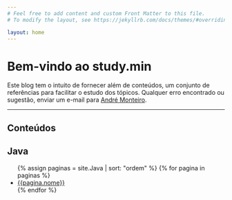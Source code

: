 ```yaml
---
# Feel free to add content and custom Front Matter to this file.
# To modify the layout, see https://jekyllrb.com/docs/themes/#overriding-theme-defaults

layout: home
---
```


# Bem-vindo ao study.min

  Este blog tem o intuito de fornecer além de conteúdos, um conjunto de referências
  para facilitar o estudo dos tópicos. Qualquer erro encontrado ou sugestão, enviar
  um e-mail para [André Monteiro](mailto:andre.montero702@gmail.com?subject=[study.min]Erros%20ou%20sugest%C3%B5es).

  ___

## Conteúdos

  <h2>
    Java
  </h2>
  <ul>
    {% assign paginas = site.Java | sort: "ordem" %}
    {% for pagina in paginas %}
      <li> <a href="{{pagina.url | relative_url}}">{{pagina.nome}}</a> </li>
    {% endfor %}
  </ul>


